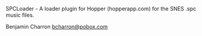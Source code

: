 SPCLoader - A loader plugin for Hopper (hopperapp.com) for the SNES .spc music
files.

Benjamin Charron <bcharron@pobox.com>
